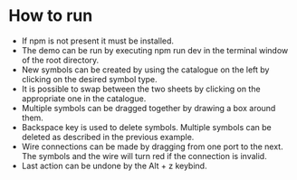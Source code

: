 # How to run

* If npm is not present it must be installed.
* The demo can be run by executing npm run dev in the terminal window of the root directory.
* New symbols can be created by using the catalogue on the left by clicking on the desired symbol type.
* It is possible to swap between the two sheets by clicking on the appropriate one in the catalogue.
* Multiple symbols can be dragged together by drawing a box around them.
* Backspace key is used to delete symbols. Multiple symbols can be deleted as described in the previous example.
* Wire connections can be made by dragging from one port to the next. The symbols and the wire will turn red if the connection is invalid.
* Last action can be undone by the Alt + z keybind.